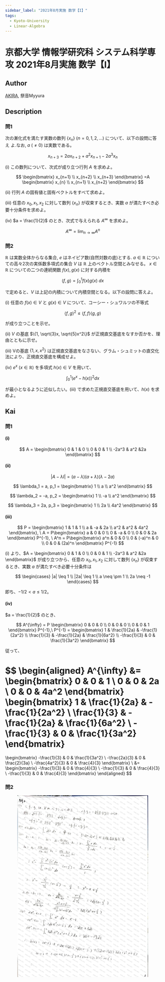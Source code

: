 ```yaml
---
sidebar_label: "2021年8月実施 数学【I】"
tags:
  - Kyoto-University
  - Linear-Algebra
---
```

# 京都大学 情報学研究科 システム科学専攻 2021年8月実施 数学【I】

## **Author**
[AKIRA](https://www.xiaohongshu.com/explore/688045b4000000002203eeee?xsec_token=ABD2nmTyzV9BsHCYcB91Nc8s2vuU_pZXeBKIkJXwTSCp4=), 祭音Myyura

## **Description**
### 問1
次の漸化式を満たす実数の数列 $\{x_n\} \ (n = 0, 1, 2, ...)$ について、以下の設問に答え
よ.なお, $a\ (\neq0)$ は実数である。

$$
x_{n+3} = 2ax_{n+2} + a^2x_{n+1}-2a^3x_n
$$

(i) この数列について、次式が成り立つ行列 $A$ を求めよ。

$$
\begin{bmatrix}
  x_{n+1} \\ x_{n+2} \\ x_{n+3}
\end{bmatrix}
=A
\begin{bmatrix}
  x_{n} \\ x_{n+1} \\ x_{n+2}
\end{bmatrix}
$$

(ii) 行列 $A$ の固有値と固有ペクトルをすべて求めよ。

(iii) 任意の $x_0, x_1, x_2$ に対して数列 $\{x_n\}$ が収束するとき、実数 $a$ が満たすべき必要十分条件を求めよ。

(iv) $a = \frac{1}{2}$ のとき、次式で与えられる $A^{\infty}$ を求めよ。

$$
A^{\infty} = \lim_{n \to \infty} A^n
$$

### 問2
$\mathbb{R}$ は実数全体からなる集合, $e$ はネイピア数(自然対数の底)とする.
$a \in \mathbb{R}$ についての高々2次の実係数多項式の集合 $V$ は $\mathbb{R}$ 上のベクトル空間とみなせる。
$x \in \mathbb{R}$ についての二つの連続関数 $f(x), g(x)$ に対する内積を

$$
\langle f,g \rangle = \int_0^1 f(x)g(x)\ dx
$$

で定めると、$V$ は上記の内積について内積空間となる。以下の設問に答えよ。

(i) 任意の $f(x) \in V$ と $g(x) \in V$ について、コーシー・シュワルツの不等式

$$
\langle f,g \rangle^2 \leq \langle f,f \rangle \langle g,g \rangle
$$

が成り立つことを示せ。

(ii) $V$ の基底 $\{1, \sqrt{3}x, \sqrt{5}x^2\}$ が正規直交基底をなすか否かを、理由とともに示せ。

(iii) Vの基底 $\{1, x,x^2\}$ は正規直交基底をなさない、グラム・シュミットの直交化法により、正規直交基底を構成せよ。

(iv) $e^x \ (x \in \mathbb{R})$ を多項式 $h(x) \in V$ を用いて、

$$
\int_0^1 (e^x - h(x))^2 dx
$$

が最小となるように近似したい。(iii) で求めた正規直交基底を用いて、$h(x)$ を求めよ。


## **Kai**
### 問1
#### (i)

$$
A = \begin{bmatrix}
  0 & 1 & 0 \\ 0 & 0 & 1 \\ -2a^3 & a^2 &2a
\end{bmatrix}
$$

#### (ii)

$$
|A - \lambda I| = (a - \lambda)(a + \lambda)(\lambda - 2a)
$$

$$
\lambda_1 = a, p_1 = \begin{bmatrix} 1 \\ a \\ a^2 \end{bmatrix}
$$

$$
\lambda_2 = -a, p_2 = \begin{bmatrix} 1 \\ -a \\ a^2 \end{bmatrix}
$$

$$
\lambda_3 = 2a, p_3 = \begin{bmatrix} 1 \\ 2a \\ 4a^2 \end{bmatrix}
$$

#### (iii)

$$
P = \begin{bmatrix}
  1 & 1 & 1 \\
  a & -a & 2a \\
  a^2 & a^2 & 4a^2
\end{bmatrix},
\ 
A = P\begin{bmatrix}
  a & 0 & 0 \\
  0 & -a & 0 \\
  0 & 0 & 2a
\end{bmatrix} P^{-1},
\ 
A^n = P\begin{bmatrix}
  a^n & 0 & 0 \\
  0 & (-a)^n & 0 \\
  0 & 0 & (2a)^n
\end{bmatrix} P^{-1}
$$

(i) より、$A = \begin{bmatrix} 0 & 1 & 0 \\ 0 & 0 & 1 \\ -2a^3 & a^2 &2a \end{bmatrix}$ が成り立つから、任意の $x_0, x_1, x_2$ に対して数列 $\{x_n\}$ が収束するとき、実数 $a$ が満たすべき必要十分条件は

$$
\begin{cases}
  |a| \leq 1 \\
  |2a| \leq 1 \\
  a \neq \pm 1 \\
  2a \neq -1
\end{cases}
$$

即ち、$-1/2 < a \leq 1/2$。

#### (iv)
$a = \frac{1}{2}$ のとき、

$$
A^{\infty} = P
\begin{bmatrix}
  0 & 0 & 0 \\ 0 & 0 & 0 \\ 0 & 0 & 1
\end{bmatrix}
P^{-1},\ 
P^{-1} = \begin{bmatrix}
  1 & \frac{1}{2a} & -\frac{1}{2a^2} \\
  \frac{1}{3} & -\frac{1}{2a} & \frac{1}{6a^2} \\
  -\frac{1}{3} & 0 & \frac{1}{3a^2}
\end{bmatrix}
$$

従って、

$$
\begin{aligned}
A^{\infty} &= \begin{bmatrix}
  0 & 0 & 1 \\ 0 & 0 & 2a \\ 0 & 0 & 4a^2
\end{bmatrix}
\begin{bmatrix}
  1 & \frac{1}{2a} & -\frac{1}{2a^2} \\
  \frac{1}{3} & -\frac{1}{2a} & \frac{1}{6a^2} \\
  -\frac{1}{3} & 0 & \frac{1}{3a^2}
\end{bmatrix}
=
\begin{bmatrix}
  -\frac{1}{3} & 0 & \frac{1}{3a^2} \\
  -\frac{2a}{3} & 0 & \frac{2}{3a} \\
  -\frac{4a^2}{3} & 0 & \frac{4}{3}
\end{bmatrix} \\
&= \begin{bmatrix}
  -\frac{1}{3} & 0 & \frac{4}{3} \\
  -\frac{1}{3} & 0 & \frac{4}{3} \\
  -\frac{1}{3} & 0 & \frac{4}{3}
\end{bmatrix}
\end{aligned}
$$

### 問2

<figure style="text-align:center;">
  <img src="https://raw.githubusercontent.com/Myyura/the_kai_project_assets/main/kakomonn/kyoto_university/informatics/sys_202108_math_I_p2.jpg" width="700" alt=""/>
</figure>
